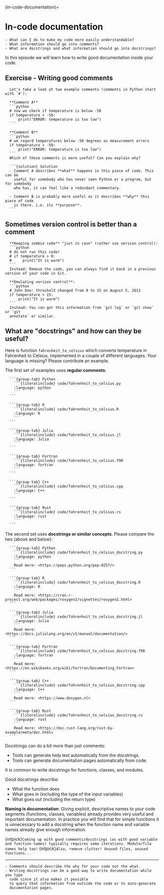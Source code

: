 (in-code-documentation)=

# In-code documentation

```{questions}
- What can I do to make my code more easily understandable?
- What information should go into comments?
- What are docstrings and what information should go into docstrings?
```

In this episode we will learn how to write good documentation inside your code.

## Exercise - Writing good comments

````{exercise} In-code-1: Comments
  Let's take a look at two example comments (comments in Python start with `#`):

  **Comment A**
  ```python
  # now we check if temperature is below -50
  if temperature < -50:
      print("ERROR: temperature is too low")
  ```

  **Comment B**
  ```python
  # we regard temperatures below -50 degrees as measurement errors
  if temperature < -50:
      print("ERROR: temperature is too low")
  ```
  Which of these comments is more useful? Can you explain why?

  ```{solution} Solution
  - Comment A describes **what** happens in this piece of code. This can be
    useful for somebody who has never seen Python or a program, but for somebody
    who has, it can feel like a redundant commentary.

  - Comment B is probably more useful as it describes **why** this piece of code
    is there, i.e. its **purpose**.
  ```
````


## Sometimes version control is better than a comment

````{admonition} Examples for code comments where Git is a better solution
  **Keeping zombie code** "just in case" (rather use version control):
  ```python
  # do not run this code!
  # if temperature > 0:
  #     print("It is warm")
  ```
  Instead: Remove the code, you can always find it back in a previous version of your code in Git.

  **Emulating version control**:
  ```python
  # John Doe: threshold changed from 0 to 15 on August 5, 2013
  if temperature > 15:
      print("It is warm")
  ```
  Instead: You can get this information from `git log` or `git show` or `git
  annotate` or similar.
````


## What are "docstrings" and how can they be useful?

Here is function `fahrenheit_to_celsius` which converts temperature in
Fahrenheit to Celsius, implemented in a couple of different languages.
Your language is missing? Please contribute an example.

The first set of examples uses **regular comments**:
````{tabs}
  ```{group-tab} Python
    ```{literalinclude} code/fahrenheit_to_celsius.py
    :language: python
    ```
  ```

  ```{group-tab} R
    ```{literalinclude} code/fahrenheit_to_celsius.R
    :language: R
    ```
  ```

  ```{group-tab} Julia
    ```{literalinclude} code/fahrenheit_to_celsius.jl
    :language: Julia
    ```
  ```

  ```{group-tab} Fortran
    ```{literalinclude} code/fahrenheit_to_celsius.f90
    :language: fortran
    ```
  ```

  ```{group-tab} C++
    ```{literalinclude} code/fahrenheit_to_celsius.cpp
    :language: C++
    ```
  ```

  ```{group-tab} Rust
    ```{literalinclude} code/fahrenheit_to_celsius.rs
    :language: rust
    ```
  ```
````

The second set uses **docstrings or similar concepts**. Please compare the two
(above and below):
````{tabs}
  ```{group-tab} Python
    ```{literalinclude} code/fahrenheit_to_celsius_docstring.py
    :language: python
    ```
    Read more: <https://peps.python.org/pep-0257/>
  ```

  ```{group-tab} R
    ```{literalinclude} code/fahrenheit_to_celsius_docstring.R
    :language: R
    ```
    Read more: <https://cran.r-project.org/web/packages/roxygen2/vignettes/roxygen2.html>
  ```

  ```{group-tab} Julia
    ```{literalinclude} code/fahrenheit_to_celsius_docstring.jl
    :language: Julia
    ```
    Read more: <https://docs.julialang.org/en/v1/manual/documentation/>
  ```

  ```{group-tab} Fortran
    ```{literalinclude} code/fahrenheit_to_celsius_docstring.f90
    :language: fortran
    ```
    Read more: <https://en.wikibooks.org/wiki/Fortran/Documenting_Fortran>
  ```

  ```{group-tab} C++
    ```{literalinclude} code/fahrenheit_to_celsius_docstring.cpp
    :language: C++
    ```
    Read more: <https://www.doxygen.nl>
  ```

  ```{group-tab} Rust
    ```{literalinclude} code/fahrenheit_to_celsius_docstring.rs
    :language: rust
    ```
    Read more: <https://doc.rust-lang.org/rust-by-example/meta/doc.html>
  ```
````

Docstrings can do a bit more than just comments:
- Tools can generate help text automatically from the docstrings.
- Tools can generate documentation pages automatically from code.

It is common to write docstrings for functions, classes, and modules.

Good docstrings describe:
- What the function does
- What goes in (including the type of the input variables)
- What goes out (including the return type)

**Naming is documentation**:
Giving explicit, descriptive names to your code segments (functions, classes,
variables) already provides very useful and important documentation. In
practice you will find that for simple functions it is unnecessary to add a
docstring when the function name and variable names already give enough
information.

{nitpick}`Coming up with good comments/docstrings (as with good variable and function names) typically requires some iterations. Module/file names help too!`
{nitpick}`Also, remove clutter! Unused files, unused functions...`




---

```{keypoints}
- Comments should describe the why for your code not the what.
- Writing docstrings can be a good way to write documentation while you type
  code since it also makes it possible
  to query that information from outside the code or to auto-generate
  documentation pages.
```
